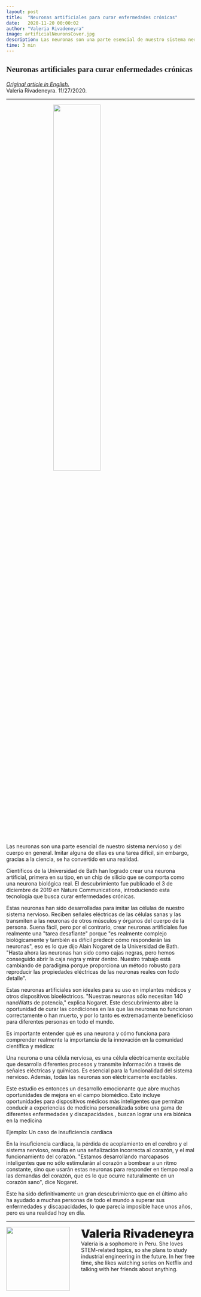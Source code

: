 ```yaml
---
layout: post
title:  "Neuronas artificiales para curar enfermedades crónicas"
date:   2020-11-20 00:00:02
author: "Valeria Rivadeneyra"
image: artificialNeuronsCover.jpg
description: Las neuronas son una parte esencial de nuestro sistema nervioso y del cuerpo en general. Imitar alguna de ellas es una tarea difícil, sin embargo, gracias a la ciencia, se ha convertido en una realidad.
time: 3 min
---
```

<h2 style="font-family: Ergonomique Bold">Neuronas artificiales para curar enfermedades crónicas</h2>
<a href="{{ base.url }}/2020/11/28/artificial-neurons"><i>Original article in English.</i></a>
<br>Valeria Rivadeneyra. 11/27/2020.

<hr>


<img src="{{ site.baseurl }}/images/blogs/2020/november/artificialNeuronsOne.jpg" width="50%" style="display: block; margin: 0 auto"/>  
<center><i></i></center>
<br>
Las neuronas son una parte esencial de nuestro sistema nervioso y del cuerpo en general. Imitar alguna de ellas es una tarea difícil, sin embargo, gracias a la ciencia, se ha convertido en una realidad.

Científicos de la Universidad de Bath han logrado crear una neurona artificial, primera en su tipo, en un chip de silicio que se comporta como una neurona biológica real. El descubrimiento fue publicado el 3 de diciembre de 2019 en Nature Communications, introduciendo esta tecnología que busca curar enfermedades crónicas.

Estas neuronas han sido desarrolladas para imitar las células de nuestro sistema nervioso. Reciben señales eléctricas de las células sanas y las transmiten a las neuronas de otros músculos y órganos del cuerpo de la persona. Suena fácil, pero por el contrario, crear neuronas artificiales fue realmente una "tarea desafiante" porque "es realmente complejo biológicamente y también es difícil predecir cómo responderán las neuronas", eso es lo que dijo Alain Nogaret de la Universidad de Bath. "Hasta ahora las neuronas han sido como cajas negras, pero hemos conseguido abrir la caja negra y mirar dentro. Nuestro trabajo está cambiando de paradigma porque proporciona un método robusto para reproducir las propiedades eléctricas de las neuronas reales con todo detalle".

Estas neuronas artificiales son ideales para su uso en implantes médicos y otros dispositivos bioeléctricos. "Nuestras neuronas sólo necesitan 140 nanoWatts de potencia," explica Nogaret. Este descubrimiento abre la oportunidad de curar las condiciones en las que las neuronas no funcionan correctamente o han muerto, y por lo tanto es extremadamente beneficioso para diferentes personas en todo el mundo.

Es importante entender qué es una neurona y cómo funciona para comprender realmente la importancia de la innovación en la comunidad científica y médica:

Una neurona o una célula nerviosa, es una célula eléctricamente excitable que desarrolla diferentes procesos y transmite información a través de señales eléctricas y químicas. Es esencial para la funcionalidad del sistema nervioso. Además, todas las neuronas son eléctricamente excitables.

Este estudio es entonces un desarrollo emocionante que abre muchas oportunidades de mejora en el campo biomédico. Esto incluye oportunidades para dispositivos médicos más inteligentes que permitan conducir a experiencias de medicina personalizada sobre una gama de diferentes enfermedades y discapacidades., buscan lograr una era biónica en la medicina

Ejemplo: Un caso de insuficiencia cardíaca

En la insuficiencia cardíaca, la pérdida de acoplamiento en el cerebro y el sistema nervioso, resulta en una señalización incorrecta al corazón, y el mal funcionamiento del corazón. "Estamos desarrollando marcapasos inteligentes que no sólo estimularán al corazón a bombear a un ritmo constante, sino que usarán estas neuronas para responder en tiempo real a las demandas del corazón, que es lo que ocurre naturalmente en un corazón sano", dice Nogaret.

Este ha sido definitivamente un gran descubrimiento que en el último año ha ayudado a muchas personas de todo el mundo a superar sus enfermedades y discapacidades, lo que parecía imposible hace unos años, pero es una realidad hoy en día.





<hr>
<img src="{{ site.baseurl }}/images/writingTeam/noProfile.jpg" width="170" style="float: left; margin-right: 30px; margin-bottom: 20px;"/>
<div style="margin-bottom: 5%;">
<span style="font-size: 30px; font-weight: 900;">Valeria Rivadeneyra </span>
<br>Valeria is a sophomore in Peru. She loves STEM-related topics, so she plans to study industrial engineering in the future. In her free time, she likes watching series on Netflix and talking with her friends about anything.
</div>
